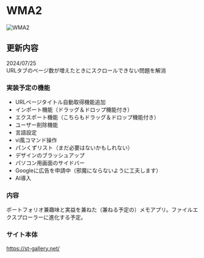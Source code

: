 # WMA2
![WMA2](https://github.com/user-attachments/assets/abd51fea-798f-4cd9-855b-aa715464ab11)

## 更新内容  
2024/07/25  
URLタブのページ数が増えたときにスクロールできない問題を解消

### 実装予定の機能
- URLページタイトル自動取得機能追加
- インポート機能（ドラッグ＆ドロップ機能付き）
- エクスポート機能（こちらもドラッグ＆ドロップ機能付き）
- ユーザー削除機能
- 言語設定
- vi風コマンド操作
- パンくずリスト（まだ必要はないかもしれない）
- デザインのブラッシュアップ
- パソコン用画面のサイドバー
- Googleに広告を申請中（邪魔にならないように工夫します）
- AI導入
### 内容
ポートフォリオ兼趣味と実益を兼ねた（兼ねる予定の）メモアプリ。ファイルエクスプローラーに進化する予定。
### サイト本体
https://st-gallery.net/
